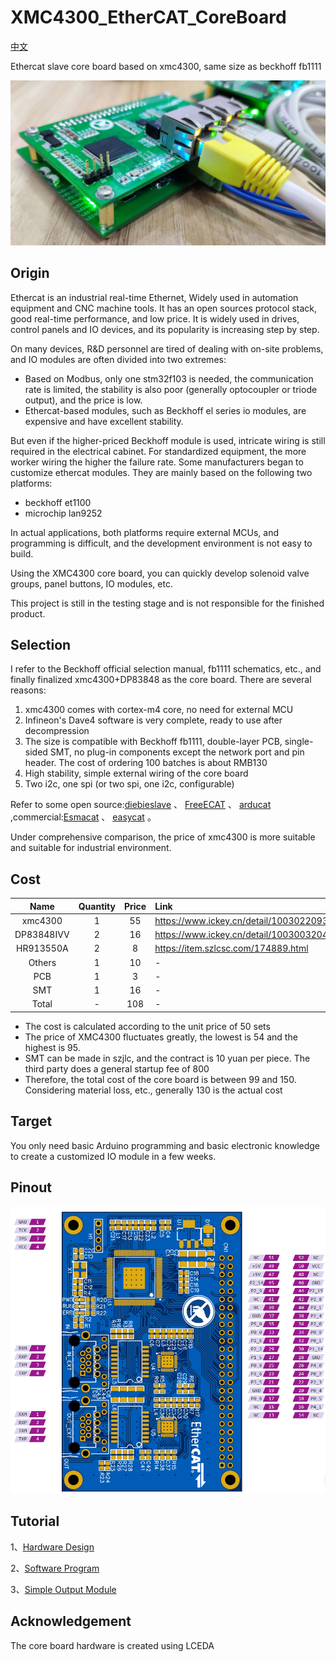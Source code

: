 # XMC4300_EtherCAT_CoreBoard

[中文](https://github.com/feecat/XMC4300_EtherCAT_CoreBoard/blob/master/DOC/README_CN.md)

Ethercat slave core board based on xmc4300, same size as beckhoff fb1111

![](https://github.com/feecat/XMC4300_EtherCAT_CoreBoard/blob/master/DOC/IMAGE/IMG01.jpg)

## Origin

Ethercat is an industrial real-time Ethernet, Widely used in automation equipment and CNC machine tools. It has an open sources protocol stack, good real-time performance, and low price. It is widely used in drives, control panels and IO devices, and its popularity is increasing step by step.

On many devices, R&D personnel are tired of dealing with on-site problems, and IO modules are often divided into two extremes:

- Based on Modbus, only one stm32f103 is needed, the communication rate is limited, the stability is also poor (generally optocoupler or triode output), and the price is low.
- Ethercat-based modules, such as Beckhoff el series io modules, are expensive and have excellent stability.

But even if the higher-priced Beckhoff module is used, intricate wiring is still required in the electrical cabinet. For standardized equipment, the more worker wiring the higher the failure rate. Some manufacturers began to customize ethercat modules. They are mainly based on the following two platforms:

* beckhoff et1100
* microchip lan9252

In actual applications, both platforms require external MCUs, and programming is difficult, and the development environment is not easy to build.

Using the XMC4300 core board, you can quickly develop solenoid valve groups, panel buttons, IO modules, etc.

This project is still in the testing stage and is not responsible for the finished product.

## Selection
I refer to the Beckhoff official selection manual, fb1111 schematics, etc., and finally finalized xmc4300+DP83848 as the core board. There are several reasons:
1. xmc4300 comes with cortex-m4 core, no need for external MCU
2. Infineon's Dave4 software is very complete, ready to use after decompression
3. The size is compatible with Beckhoff fb1111, double-layer PCB, single-sided SMT, no plug-in components except the network port and pin header. The cost of ordering 100 batches is about RMB130
4. High stability, simple external wiring of the core board
5. Two i2c, one spi (or two spi, one i2c, configurable)

Refer to some open source:[diebieslave](https://github.com/DieBieEngineering/DieBieSlave) 、 [FreeECAT](https://github.com/suda-morris/FreeECAT) 、 [arducat](https://github.com/ethercat-diy/arducat)
,commercial:[Esmacat](https://www.esmacat.com/ease) 、 [easycat](https://www.bausano.net/en/hardware/ethercat-e-arduino/easycat.html) 。

Under comprehensive comparison, the price of xmc4300 is more suitable and suitable for industrial environment.

## Cost

| Name | Quantity | Price | Link |
| :-----: | :-----: | :------: | :------ |
| xmc4300| 1 | 55 | https://www.ickey.cn/detail/1003022093547/XMC4300F100K256AAXUMA1.html |
| DP83848IVV | 2 | 16 | https://www.ickey.cn/detail/100300320411267/DP83848IVVX__point__NOPB.html |
| HR913550A | 2 | 8 | https://item.szlcsc.com/174889.html |
| Others | 1 | 10 | - |
| PCB | 1 | 3 | - |
| SMT | 1 | 16 | - |
| Total | - | 108 | - |

- The cost is calculated according to the unit price of 50 sets
- The price of XMC4300 fluctuates greatly, the lowest is 54 and the highest is 95.
- SMT can be made in szjlc, and the contract is 10 yuan per piece. The third party does a general startup fee of 800
- Therefore, the total cost of the core board is between 99 and 150. Considering material loss, etc., generally 130 is the actual cost

## Target

You only need basic Arduino programming and basic electronic knowledge to create a customized IO module in a few weeks.

## Pinout

![](https://github.com/feecat/XMC4300_EtherCAT_CoreBoard/blob/master/DOC/IMAGE/PINOUT.png)

## Tutorial

1、[Hardware Design](https://github.com/feecat/XMC4300_EtherCAT_CoreBoard/blob/master/DOC/Tutorial_1_Hardware.md)

2、[Software Program](https://github.com/feecat/XMC4300_EtherCAT_CoreBoard/blob/master/DOC/Tutorial_2_Software.md)

3、[Simple Output Module](https://github.com/feecat/XMC4300_EtherCAT_CoreBoard/blob/master/DOC/Tutorial_3_SimpleOutputModule.md)

## Acknowledgement

The core board hardware is created using LCEDA
